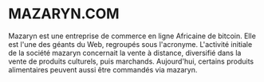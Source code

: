 # MAZARYN.COM
Mazaryn est une entreprise de commerce en ligne Africaine de bitcoin. Elle est l'une des géants du Web, regroupés sous l'acronyme.  L'activité initiale de la société mazaryn concernait la vente à distance, diversifié dans la vente de produits culturels, puis marchands. Aujourd'hui, certains produits alimentaires peuvent aussi être commandés via mazaryn.  
